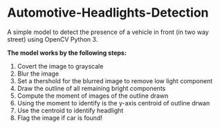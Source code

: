 # Automotive-Headlights-Detection

A simple model to detect the presence of a vehicle in front (in two way street) using OpenCV Python 3.

**The model works by the following steps:**

1. Covert the image to grayscale
2. Blur the image
3. Set a thershold for the blurred image to remove low light component
4. Draw the outline of all remaining bright components
5. Compute the moment of images of the outline drawn
6. Using the moment to identify is the y-axis centroid of outline drwan
7. Use the centroid to identify headlight
8. Flag the image if car is found!

